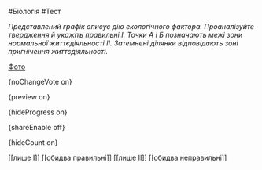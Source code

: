 #Біологія #Тест

*Представлений графік описує дію екологічного фактора. Проаналізуйте твердження й укажіть правильні.І. Точки А і Б позначають межі зони нормальної життєдіяльності.ІІ. Затемнені ділянки відповідають зоні пригнічення життєдіяльності.*

[Фото](https://zno.osvita.ua//doc/images/znotest/81/8109/34.jpg)

{noChangeVote on}

{preview on}

{hideProgress on}

{shareEnable off}

{hideCount on}

[[лише І]]
[[обидва правильні]]
[[лише ІІ]]
[[обидва неправильні]]
